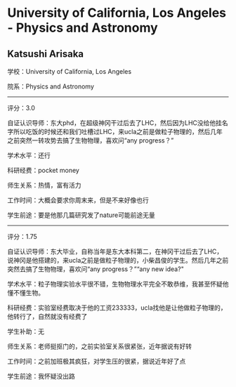 # University of California, Los Angeles - Physics and Astronomy

## Katsushi Arisaka

学校：University of California, Los Angeles

院系：Physics and Astronomy

* * *

评分：3.0

自证认识导师：东大phd，在超级神冈干过后去了LHC，然后因为LHC没给他挂名字所以吃饭的时候还和我们吐槽过LHC，来ucla之前是做粒子物理的，然后几年之前突然一转攻势去搞了生物物理，喜欢问“any progress？”

学术水平：还行

科研经费：pocket money

师生关系：热情，富有活力

工作时间：大概会要求你周末来，但是不来好像也行

学生前途：要是他那几篇研究发了nature可能前途无量

* * *

评分：1.75

自证认识导师：东大毕业，自称当年是东大本科第二，在神冈干过后去了LHC，说神冈是他搭建的，来ucla之前是做粒子物理的，小柴昌俊的学生。然后几年之前突然去搞了生物物理，喜欢问“any progress？”“any new idea?&quot;

学术水平：粒子物理实验水平很不错，生物物理水平完全不敢恭维，我甚至怀疑他懂不懂生物。

科研经费：实验室经费取决于他的工资233333，ucla找他是让他做粒子物理的，他转行了，自然就没有经费了

学生补助：无

师生关系：老师挺抠门的，之前实验室关系很紧张，近年据说有好转

工作时间：之前加班极其疯狂，对学生压的很紧，据说近年好了点

学生前途：我怀疑没出路